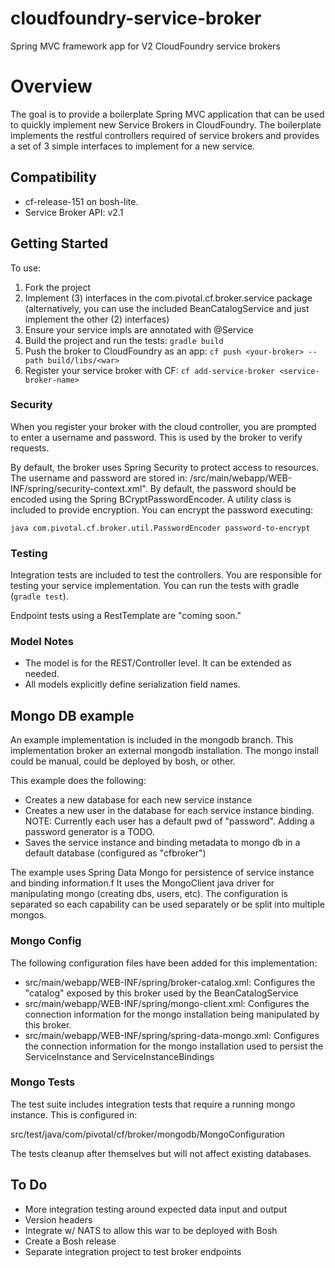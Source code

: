cloudfoundry-service-broker
===========================

Spring MVC framework app for V2 CloudFoundry service brokers

# Overview

The goal is to provide a boilerplate Spring MVC application that can be used to quickly implement new Service Brokers in CloudFoundry.  The boilerplate implements the restful controllers required of service brokers and provides a set of 3 simple interfaces to implement for a new service.  

## Compatibility

- cf-release-151 on bosh-lite.
- Service Broker API: v2.1

## Getting Started

To use:

1. Fork the project
2. Implement (3) interfaces in the com.pivotal.cf.broker.service package (alternatively, you can use the included BeanCatalogService and just implement the other (2) interfaces)
3. Ensure your service impls are annotated with @Service 
4. Build the project and run the tests: `gradle build`
5. Push the broker to CloudFoundry as an app: `cf push <your-broker> --path build/libs/<war>`
6. Register your service broker with CF: `cf add-service-broker <service-broker-name>`

### Security

When you register your broker with the cloud controller, you are prompted to enter a username and password.  This is used by the broker to verify requests.

By default, the broker uses Spring Security to protect access to resources.  The username and password are stored in: /src/main/webapp/WEB-INF/spring/security-context.xml".  By default, the password should be encoded using the Spring BCryptPasswordEncoder.  A utility class is included to provide encryption.  You can encrypt the password executing: 

`java com.pivotal.cf.broker.util.PasswordEncoder password-to-encrypt`

### Testing

Integration tests are included to test the controllers.  You are responsible for testing your service implementation.  You can run the tests with gradle (`gradle test`).

Endpoint tests using a RestTemplate are "coming soon."

### Model Notes

- The model is for the REST/Controller level.  It can be extended as needed.
- All models explicitly define serialization field names.

## Mongo DB example

An example implementation is included in the mongodb branch.  This implementation broker an external mongodb installation.  The mongo install could be manual, could be deployed by bosh, or other.  

This example does the following:

- Creates a new database for each new service instance
- Creates a new user in the database for each service instance binding.  NOTE: Currently each user has a default pwd of "password".  Adding a password generator is a TODO.
- Saves the service instance and binding metadata to mongo db in a default database (configured as "cfbroker")

The example uses Spring Data Mongo for persistence of service instance and binding information.f  It uses the MongoClient java driver for manipulating mongo (creating dbs, users, etc).  The configuration is separated so each capability can be used separately or be split into multiple mongos.

### Mongo Config

The following configuration files have been added for this implementation:

- src/main/webapp/WEB-INF/spring/broker-catalog.xml: Configures the "catalog" exposed by this broker used by the BeanCatalogService
- src/main/webapp/WEB-INF/spring/mongo-client.xml: Configures the connection information for the mongo installation being manipulated by this broker.
- src/main/webapp/WEB-INF/spring/spring-data-mongo.xml: Configures the connection information for the mongo installation used to persist the ServiceInstance and ServiceInstanceBindings

### Mongo Tests

The test suite includes integration tests that require a running mongo instance.  This is configured in:

src/test/java/com/pivotal/cf/broker/mongodb/MongoConfiguration

The tests cleanup after themselves but will not affect existing databases.

## To Do

* More integration testing around expected data input and output
* Version headers
* Integrate w/ NATS to allow this war to be deployed with Bosh
* Create a Bosh release
* Separate integration project to test broker endpoints



